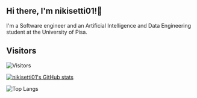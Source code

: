 ## Hi there, I'm nikisetti01!👋
I'm a Software engineer and an Artificial Intelligence and Data Engineering student at the University of Pisa.
## Visitors
![Visitors](https://visitor-badge.glitch.me/badge?page_id=nikisetti01)


[![nikisetti01's GitHub stats](https://github-readme-stats.vercel.app/api?username=nikisetti01&show_icons=true&theme=transparent&hide=issues)](https://github.com/anuraghazra/github-readme-stats)



![Top Langs](https://github-readme-stats.vercel.app/api/top-langs/?username=nikisetti01&layout=compact&hide=Ruby&theme=transparent)
